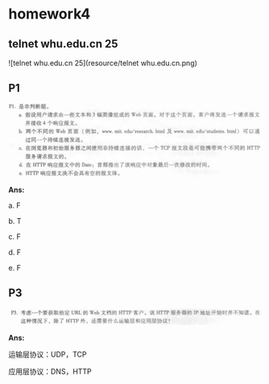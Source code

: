# homework4

## telnet whu.edu.cn 25

![telnet whu.edu.cn 25](resource/telnet whu.edu.cn.png)

## P1

![P1](resource/P1.png)

**Ans:**

a. F

b. T

c. F

d. F

e. F

## P3

![P2](resource/P2.png)

**Ans:**

运输层协议：UDP，TCP

应用层协议：DNS，HTTP
